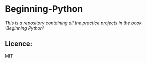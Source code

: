 **Beginning-Python** 
============================================================

*This is a repository containing all the practice projects in the book 'Beginning Python'*


Licence:
--------
MIT
